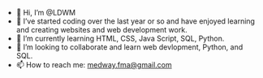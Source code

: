 - 👋 Hi, I’m @LDWM
- 👀 I’ve started coding over the last year or so and have enjoyed learning and creating websites and web development work.
- 🌱 I’m currently learning HTML, CSS, Java Script, SQL, Python.
- 💞️ I’m looking to collaborate and learn web devlopment, Python, and SQL.
- 📫 How to reach me: medway.fma@gmail.com

<!---
LDWM/LDWM is a ✨ special ✨ repository because its `README.md` (this file) appears on your GitHub profile.
You can click the Preview link to take a look at your changes.
--->
